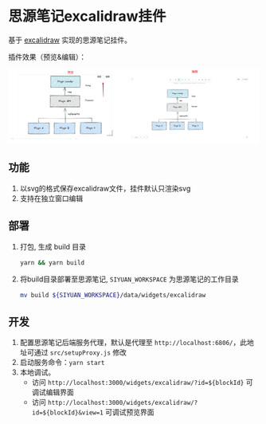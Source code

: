 # 思源笔记excalidraw挂件

基于 [excalidraw](https://docs.excalidraw.com/docs) 实现的思源笔记挂件。

插件效果（预览&编辑）：

![](public/preview.png)

## 功能

1. 以svg的格式保存excalidraw文件，挂件默认只渲染svg
2. 支持在独立窗口编辑

## 部署

1. 打包, 生成 build 目录

    ```bash
    yarn && yarn build
    ```

2. 将build目录部署至思源笔记, `SIYUAN_WORKSPACE` 为思源笔记的工作目录
    ```bash
    mv build ${SIYUAN_WORKSPACE}/data/widgets/excalidraw
    ```

## 开发

1. 配置思源笔记后端服务代理，默认是代理至 `http://localhost:6806/`，此地址可通过 `src/setupProxy.js` 修改
2. 启动服务命令：`yarn start`
3. 本地调试。
    - 访问 `http://localhost:3000/widgets/excalidraw/?id=${blockId}` 可调试编辑界面
    - 访问 `http://localhost:3000/widgets/excalidraw/?id=${blockId}&view=1` 可调试预览界面
